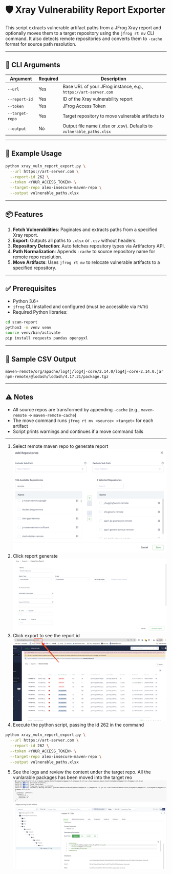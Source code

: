 # 🛡️ Xray Vulnerability Report Exporter

This script extracts vulnerable artifact paths from a JFrog Xray report and optionally moves them to a target repository using the `jfrog rt mv` CLI command. It also detects remote repositories and converts them to `-cache` format for source path resolution.

---

## 🔧 CLI Arguments

| Argument         | Required | Description                                                                 |
|------------------|----------|-----------------------------------------------------------------------------|
| `--url`          | Yes      | Base URL of your JFrog instance, e.g., `https://art-server.com`       |
| `--report-id`    | Yes      | ID of the Xray vulnerability report                                        |
| `--token`        | Yes      | JFrog Access Token                                                          |
| `--target-repo`  | Yes      | Target repository to move vulnerable artifacts to                          |
| `--output`       | No       | Output file name (.xlsx or .csv). Defaults to `vulnerable_paths.xlsx`      |

---

## 🚀 Example Usage

```bash
python xray_vuln_report_export.py \
  --url https://art-server.com \
  --report-id 262 \
  --token <YOUR_ACCESS_TOKEN> \
  --target-repo alex-insecure-maven-repo \
  --output vulnerable_paths.xlsx
```

---

## 📦 Features

1. **Fetch Vulnerabilities**: Paginates and extracts paths from a specified Xray report.
2. **Export**: Outputs all paths to `.xlsx` or `.csv` without headers.
3. **Repository Detection**: Auto fetches repository types via Artifactory API.
4. **Path Normalization**: Appends `-cache` to source repository name for remote repo resolution.
5. **Move Artifacts**: Uses `jfrog rt mv` to relocate vulnerable artifacts to a specified repository.

---

## ✅ Prerequisites

- Python 3.6+
- `jfrog` CLI installed and configured (must be accessible via `PATH`)
- Required Python libraries:

```bash
cd scan-report
python3 -m venv venv  
source venv/bin/activate
pip install requests pandas openpyxl
```

---

## 📁 Sample CSV Output

```
maven-remote/org/apache/log4j/log4j-core/2.14.0/log4j-core-2.14.0.jar
npm-remote/@lodash/lodash/4.17.21/package.tgz
```

---

## ⚠️ Notes

- All source repos are transformed by appending `-cache` (e.g., `maven-remote` → `maven-remote-cache`)
- The move command runs `jfrog rt mv <source> <target>` for each artifact
- Script prints warnings and continues if a move command fails

---

1. Select remote maven repo to generate report
   ![alt text](image-3.png)
2. Click report generate
   ![alt text](image-4.png)
3. Click export to see the report id
   ![alt text](image-5.png)
4. Execute the python script, passing the id 262 in the command
```bash
python xray_vuln_report_export.py \
  --url https://art-server.com \
  --report-id 262 \
  --token <YOUR_ACCESS_TOKEN> \
  --target-repo alex-insecure-maven-repo \
  --output vulnerable_paths.xlsx
```
5. See the logs and review the content under the target repo.
All the vunlarable packages has been moved into the target reo
![alt text](image-2.png)
![alt text](image-1.png)
